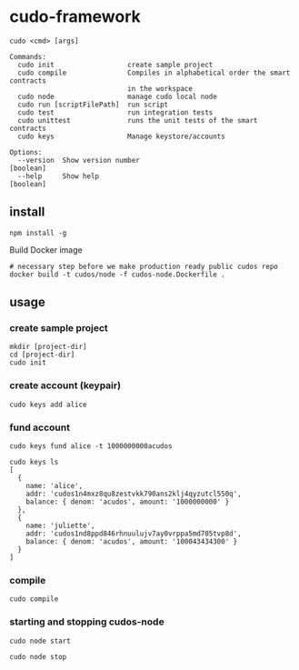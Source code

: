 # cudo-framework

```
cudo <cmd> [args]

Commands:
  cudo init                  create sample project
  cudo compile               Compiles in alphabetical order the smart contracts
                             in the workspace
  cudo node                  manage cudo local node
  cudo run [scriptFilePath]  run script
  cudo test                  run integration tests
  cudo unittest              runs the unit tests of the smart contracts
  cudo keys                  Manage keystore/accounts

Options:
  --version  Show version number                                       [boolean]
  --help     Show help                                                 [boolean]
```

## install
```
npm install -g
```
Build Docker image
```
# necessary step before we make production ready public cudos repo
docker build -t cudos/node -f cudos-node.Dockerfile .
```

## usage
### create sample project

```
mkdir [project-dir]
cd [project-dir]
cudo init
```

### create account (keypair)
```
cudo keys add alice
```

### fund account
```
cudo keys fund alice -t 1000000000acudos
```
```
cudo keys ls
[
  {
    name: 'alice',
    addr: 'cudos1n4mxz8qu8zestvkk790ans2klj4qyzutcl550q',
    balance: { denom: 'acudos', amount: '1000000000' }
  },
  {
    name: 'juliette',
    addr: 'cudos1nd8ppd846rhnuulujv7ay0vrppa5md705tvp8d',
    balance: { denom: 'acudos', amount: '100043434300' }
  }
]
```
### compile
```
cudo compile
```

### starting and stopping cudos-node
```
cudo node start
```
```
cudo node stop
```
